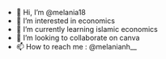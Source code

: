 - 👋 Hi, I’m @melania18
- 👀 I’m interested in economics
- 🌱 I’m currently learning islamic economics
- 💞️ I’m looking to collaborate on canva
- 📫 How to reach me : @melanianh__

<!---
melania18/melania18 is a ✨ special ✨ repository because its `README.md` (this file) appears on your GitHub profile.
You can click the Preview link to take a look at your changes.
--->
